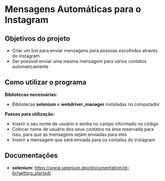 <h1>Mensagens Automáticas para o Instagram</h1>


<h2>Objetivos do projeto</h2>

- Criar um bot para enviar mensagens para pessoas escolhidas através do instagram
- Ser possível enviar uma mesma mensagem para vários contatos automaticamente

<h2>Como utilizar o programa</h2>

<strong>Bibliotecas necessárias:</strong>
- Bibliotecas <strong>selenium</strong> e <strong>webdriver_manager</strong> instaladas no computador

<strong>Passos para utilização:</strong>
- Inserir o seu nome de usuário e senha no campo informado no código
- Colocar nome de usuário dos seus contatos na área reservada para isso, para que as mensagens sejam enviadas para eles
- Inserir a mensagem que será enviada para os contatos do instagram  


<h2>Documentações</h2>

- <strong>selenium:</strong> https://www.selenium.dev/documentation/pt-br/getting_started/
